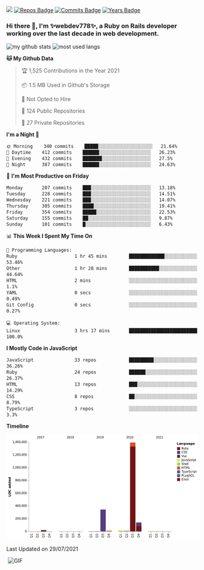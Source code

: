 ![](https://visitor-badge.glitch.me/badge?page_id=webdev778.webdev778)
[![Repos Badge](https://badges.pufler.dev/repos/webdev778)](https://badges.pufler.dev)
[![Commits Badge](https://badges.pufler.dev/commits/monthly/webdev778)](https://badges.pufler.dev)
[![Years Badge](https://badges.pufler.dev/years/webdev778)](https://badges.pufler.dev)
### Hi there 👋, I'm ✨webdev778✨, a Ruby on Rails developer working over the last decade in web development.


![my github stats](https://github-readme-stats.vercel.app/api?username=webdev778&show_icons=true&theme=tokyonight&line_height=27)
![most used langs](https://github-readme-stats.vercel.app/api/top-langs/?username=webdev778&hide=css,html&theme=tokyonight)

<!--START_SECTION:waka-->
**🐱 My Github Data** 

> 🏆 1,525 Contributions in the Year 2021
 > 
> 📦 1.5 MB Used in Github's Storage 
 > 
> 🚫 Not Opted to Hire
 > 
> 📜 124 Public Repositories 
 > 
> 🔑 27 Private Repositories  
 > 
**I'm a Night 🦉** 

```text
🌞 Morning    340 commits    █████░░░░░░░░░░░░░░░░░░░░   21.64% 
🌆 Daytime    412 commits    ██████░░░░░░░░░░░░░░░░░░░   26.23% 
🌃 Evening    432 commits    ███████░░░░░░░░░░░░░░░░░░   27.5% 
🌙 Night      387 commits    ██████░░░░░░░░░░░░░░░░░░░   24.63%

```
📅 **I'm Most Productive on Friday** 

```text
Monday       207 commits    ███░░░░░░░░░░░░░░░░░░░░░░   13.18% 
Tuesday      228 commits    ███░░░░░░░░░░░░░░░░░░░░░░   14.51% 
Wednesday    221 commits    ███░░░░░░░░░░░░░░░░░░░░░░   14.07% 
Thursday     305 commits    ████░░░░░░░░░░░░░░░░░░░░░   19.41% 
Friday       354 commits    █████░░░░░░░░░░░░░░░░░░░░   22.53% 
Saturday     155 commits    ██░░░░░░░░░░░░░░░░░░░░░░░   9.87% 
Sunday       101 commits    █░░░░░░░░░░░░░░░░░░░░░░░░   6.43%

```


📊 **This Week I Spent My Time On** 

```text
💬 Programming Languages: 
Ruby                     1 hr 45 mins        █████████████░░░░░░░░░░░░   53.46% 
Other                    1 hr 28 mins        ███████████░░░░░░░░░░░░░░   44.64% 
HTML                     2 mins              ░░░░░░░░░░░░░░░░░░░░░░░░░   1.1% 
YAML                     0 secs              ░░░░░░░░░░░░░░░░░░░░░░░░░   0.49% 
Git Config               0 secs              ░░░░░░░░░░░░░░░░░░░░░░░░░   0.27%

💻 Operating System: 
Linux                    3 hrs 17 mins       █████████████████████████   100.0%

```

**I Mostly Code in JavaScript** 

```text
JavaScript               33 repos            █████████░░░░░░░░░░░░░░░░   36.26% 
Ruby                     24 repos            ██████░░░░░░░░░░░░░░░░░░░   26.37% 
HTML                     13 repos            ███░░░░░░░░░░░░░░░░░░░░░░   14.29% 
CSS                      8 repos             ██░░░░░░░░░░░░░░░░░░░░░░░   8.79% 
TypeScript               3 repos             ░░░░░░░░░░░░░░░░░░░░░░░░░   3.3%

```


**Timeline**

![Chart not found](https://raw.githubusercontent.com/webdev778/webdev778/master/charts/bar_graph.png) 


 Last Updated on 29/07/2021
<!--END_SECTION:waka-->

<img align="right" alt="GIF" src="https://github.com/webdev778/webdev778/blob/main/code.gif?raw=true" width="500" height="320" />

<!--
**webdev778/webdev778** is a ✨ _special_ ✨ repository because its `README.md` (this file) appears on your GitHub profile.

Here are some ideas to get you started:

- 🔭 I’m currently working on ...
- 🌱 I’m currently learning ...
- 👯 I’m looking to collaborate on ...
- 🤔 I’m looking for help with ...
- 💬 Ask me about ...
- 📫 How to reach me: ...
- 😄 Pronouns: ...
- ⚡ Fun fact: ...
-->
